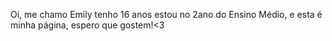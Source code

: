 Oi, me chamo Emily tenho 16 anos
estou no 2ano do Ensino Médio, e 
esta é minha página, espero que gostem!<3
